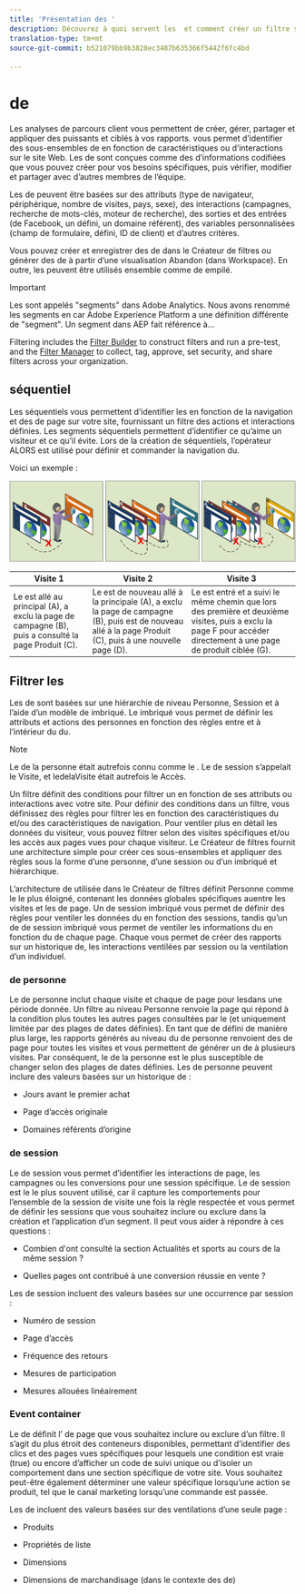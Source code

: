 ```yaml
---
title: 'Présentation des '
description: Découvrez à quoi servent les  et comment créer un filtre simple.
translation-type: tm+mt
source-git-commit: b521079bb9b3828ec3487b635366f5442f6fc4bd

---
```



#  de

Les analyses de parcours client vous permettent de créer, gérer, partager et appliquer des  puissants et ciblés  à vos rapports.  vous permet d’identifier des sous-ensembles de en fonction de caractéristiques ou d’interactions sur le site Web. Les  de sont conçues comme des  d’informations codifiées que vous pouvez créer pour vos besoins spécifiques, puis vérifier, modifier et partager avec d’autres membres de l’équipe.

Les  de peuvent être basées sur des attributs (type de navigateur, périphérique, nombre de visites, pays, sexe), des interactions (campagnes, recherche de mots-clés, moteur de recherche), des sorties et des entrées (de Facebook, un  défini, un domaine référent), des variables personnalisées (champ de formulaire,  défini, ID de client) et d’autres critères.

Vous pouvez créer et enregistrer des  de dans le Créateur de filtres ou générer des  de à partir d’une visualisation Abandon (dans Workspace). En outre, les  peuvent être utilisés ensemble comme  de empilé.

>[!IMPORTANT]
Les  sont appelés &quot;segments&quot; dans Adobe Analytics. Nous avons renommé les segments en  car Adobe Experience Platform a une définition différente de &quot;segment&quot;. Un segment dans AEP fait référence à...

Filtering includes the [Filter Builder](/help/components/filters/create-filters.md) to construct filters and run a pre-test, and the [Filter Manager](/help/components/filters/manage-filters.md) to collect, tag, approve, set security, and share filters across your organization.

##  séquentiel

Les  séquentiels vous permettent d’identifier les en fonction de la navigation et des  de page sur votre site, fournissant un filtre des actions et interactions définies. Les segments séquentiels permettent d’identifier ce qu’aime un visiteur et ce qu’il évite. Lors de la création de  séquentiels, l’opérateur ALORS est utilisé pour définir et commander la navigation du.

Voici un exemple :

![](assets/sequential_fil.png)

| Visite 1 | Visite 2 | Visite 3 |
|---|---|---|
| Le est allé au principal (A), a exclu la page de campagne (B), puis a consulté la page Produit (C). | Le est de nouveau allé à la  principale (A), a exclu la page de campagne (B), puis est de nouveau allé à la page Produit (C), puis à une nouvelle page (D). | Le est entré et a suivi le même chemin que lors des première et deuxième visites, puis a exclu la page F pour accéder directement à une page de produit ciblée (G). |

## Filtrer les 

Les  de sont basées sur une hiérarchie de niveau Personne, Session et à l’aide d’un modèle de imbriqué. Le  imbriqué vous permet de définir les attributs et actions des personnes en fonction des règles entre et à l’intérieur du  du.

>[!NOTE]
>Le  de la personne était autrefois connu comme le . Le de session s’appelait le  Visite, et ledelaVisite était autrefois le Accès.

Un filtre définit des conditions pour filtrer un en fonction de ses attributs ou interactions avec votre site. Pour définir des conditions dans un filtre, vous définissez des règles pour filtrer les en fonction des caractéristiques du et/ou des caractéristiques de navigation. Pour ventiler plus en détail les données du visiteur, vous pouvez filtrer selon des visites spécifiques et/ou les accès aux pages vues pour chaque visiteur. Le Créateur de filtres fournit une architecture simple pour créer ces sous-ensembles et appliquer des règles sous la forme d’une personne, d’une session ou d’un  imbriqué et hiérarchique.

L’architecture de  utilisée dans le Créateur de filtres définit Personne comme le  le plus éloigné, contenant les données globales spécifiques auentre les visites et les  de page. Un de session imbriqué vous permet de définir des règles pour ventiler les données  du en fonction des sessions, tandis qu’un de  de session imbriqué vous permet de ventiler les informations du en fonction du de chaque page. Chaque  vous permet de créer des rapports sur un  historique de, les interactions ventilées par session ou la ventilation d’un  individuel.

###  de personne

Le de personne inclut chaque visite et chaque de page pour lesdans une période donnée. Un filtre au niveau Personne renvoie la page qui répond à la condition plus toutes les autres pages consultées par le (et uniquement limitée par des plages de dates définies). En tant que  de défini de manière plus large, les rapports générés au niveau du de personne renvoient des  de page pour toutes les visites et vous permettent de générer un de à plusieurs visites. Par conséquent, le  de la personne est le plus susceptible de changer selon des plages de dates définies.
Les  de personne peuvent inclure des valeurs basées sur un historique  de :

* Jours avant le premier achat

* Page d’accès originale

* Domaines référents d’origine

###  de session

Le de session vous permet d’identifier les interactions de page, les campagnes ou les conversions pour une session spécifique. Le de session est le le plus souvent utilisé, car il capture les comportements pour l’ensemble de la session de visite une fois la règle respectée et vous permet de définir les sessions que vous souhaitez inclure ou exclure dans la création et l’application d’un segment. Il peut vous aider à répondre à ces questions :

* Combien d&#39;ont consulté la section Actualités et sports au cours de la même session ?

* Quelles pages ont contribué à une conversion réussie en vente ?

Les  de session incluent des valeurs basées sur une occurrence par session :

* Numéro de session

* Page d’accès

* Fréquence des retours

* Mesures de participation

* Mesures allouées linéairement

### Event container

Le de  définit l’ de page que vous souhaitez inclure ou exclure d’un filtre. Il s’agit du plus étroit des conteneurs disponibles, permettant d’identifier des clics et des pages vues spécifiques pour lesquels une condition est vraie (true) ou encore d’afficher un code de suivi unique ou d’isoler un comportement dans une section spécifique de votre site. Vous souhaitez peut-être également déterminer une valeur spécifique lorsqu’une action se produit, tel que le canal marketing lorsqu’une commande est passée.

Les  de  incluent des valeurs basées sur des ventilations d’une seule page :

* Produits

* Propriétés de liste

* Dimensions 

* Dimensions de marchandisage (dans le contexte des  de)